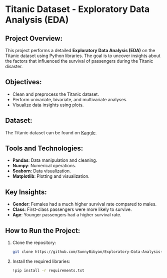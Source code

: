 # Titanic Dataset - Exploratory Data Analysis (EDA)

## Project Overview:
This project performs a detailed **Exploratory Data Analysis (EDA)** on the Titanic dataset using Python libraries. The goal is to uncover insights about the factors that influenced the survival of passengers during the Titanic disaster.

## Objectives:
- Clean and preprocess the Titanic dataset.
- Perform univariate, bivariate, and multivariate analyses.
- Visualize data insights using plots.

## Dataset:
The Titanic dataset can be found on [Kaggle](https://www.kaggle.com/datasets/yasserh/titanic-dataset).

## Tools and Technologies:
- **Pandas**: Data manipulation and cleaning.
- **Numpy**: Numerical operations.
- **Seaborn**: Data visualization.
- **Matplotlib**: Plotting and visualization.

## Key Insights:
- **Gender**: Females had a much higher survival rate compared to males.
- **Class**: First-class passengers were more likely to survive.
- **Age**: Younger passengers had a higher survival rate.

## How to Run the Project:
1. Clone the repository:
   ```bash
   git clone https://github.com/SunnyBibyan/Exploratory-Data-Analysis-EDA.git
2. Install the required libraries:
   ```bash
   !pip install -r requirements.txt


